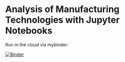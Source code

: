 # Analysis of Manufacturing Technologies with Jupyter Notebooks

Run in the cloud via mybinder:

[![Binder](https://mybinder.org/badge_logo.svg)](https://mybinder.org/v2/gh/dmpalma/manufacturing-technology-notebooks/master)
